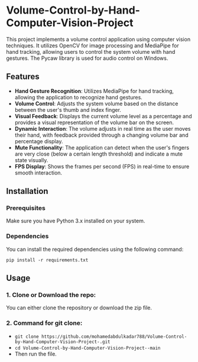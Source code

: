 # Volume-Control-by-Hand-Computer-Vision-Project

This project implements a volume control application using computer vision techniques. It utilizes OpenCV for image processing and MediaPipe for hand tracking, allowing users to control the system volume with hand gestures. The Pycaw library is used for audio control on Windows.

## Features
- **Hand Gesture Recognition**: Utilizes MediaPipe for hand tracking, allowing the application to recognize hand gestures.
- **Volume Control**: Adjusts the system volume based on the distance between the user's thumb and index finger.
- **Visual Feedback**: Displays the current volume level as a percentage and provides a visual representation of the volume bar on the screen.
- **Dynamic Interaction**: The volume adjusts in real time as the user moves their hand, with feedback provided through a changing volume bar and percentage display.
- **Mute Functionality**: The application can detect when the user's fingers are very close (below a certain length threshold) and indicate a mute state visually.
- **FPS Display**: Shows the frames per second (FPS) in real-time to ensure smooth interaction.

## Installation

### Prerequisites
Make sure you have Python 3.x installed on your system.

### Dependencies
You can install the required dependencies using the following command:

`pip install -r requirements.txt`

## Usage

### 1. Clone or Download the repo:
You can either clone the repository or download the zip file.

### 2. Command for git clone:
- `git clone https://github.com/mohamedabdulkadar788/Volume-Control-by-Hand-Computer-Vision-Project-.git`
- `cd Volume-Control-by-Hand-Computer-Vision-Project--main`
- Then run the file.
